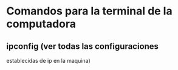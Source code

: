 # Comandos para la terminal de la computadora

## ipconfig (ver todas las configuraciones 
establecidas de ip en la maquina)